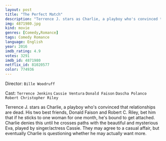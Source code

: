 ```yaml
---
layout: post
title: "The Perfect Match"
description: "Terrence J. stars as Charlie, a playboy who's convinced that relationships are dead. His two best friends, Donald Faison and Robert C. Riley, bet him that if he sticks to one woman for one month, he's bound to get attached. Charlie denies this until he crosses paths with the beautiful and mysterious Eva, played by singer/actress Cassie. They may agree to a casual affair, but eventually Charlie is .."
img: 4871980.jpg
kind: movie
genres: [Comedy,Romance]
tags: Comedy Romance 
language: English
year: 2016
imdb_rating: 4.9
votes: 3291
imdb_id: 4871980
netflix_id: 81020577
color: 774936
---
```

Director: `Bille Woodruff`  

Cast: `Terrence Jenkins` `Cassie Ventura` `Donald Faison` `Dascha Polanco` `Robert Christopher Riley` 

Terrence J. stars as Charlie, a playboy who's convinced that relationships are dead. His two best friends, Donald Faison and Robert C. Riley, bet him that if he sticks to one woman for one month, he's bound to get attached. Charlie denies this until he crosses paths with the beautiful and mysterious Eva, played by singer/actress Cassie. They may agree to a casual affair, but eventually Charlie is questioning whether he may actually want more.
